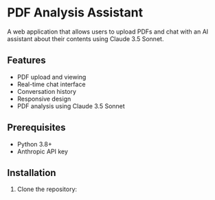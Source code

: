 # PDF Analysis Assistant

A web application that allows users to upload PDFs and chat with an AI assistant about their contents using Claude 3.5 Sonnet.

## Features

- PDF upload and viewing
- Real-time chat interface
- Conversation history
- Responsive design
- PDF analysis using Claude 3.5 Sonnet

## Prerequisites

- Python 3.8+
- Anthropic API key

## Installation

1. Clone the repository: 